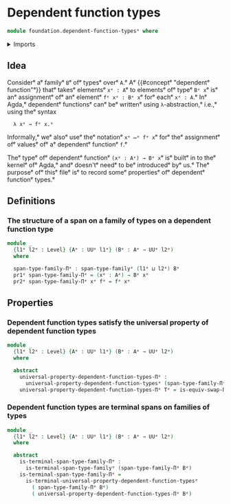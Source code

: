# Dependent function types

```agda
module foundation.dependent-function-typesᵉ where
```

<details><summary>Imports</summary>

```agda
open import foundation.dependent-pair-typesᵉ
open import foundation.spans-families-of-typesᵉ
open import foundation.terminal-spans-families-of-typesᵉ
open import foundation.type-arithmetic-dependent-function-typesᵉ
open import foundation.universal-property-dependent-function-typesᵉ
open import foundation.universe-levelsᵉ
```

</details>

## Idea

Considerᵉ aᵉ familyᵉ `B`ᵉ ofᵉ typesᵉ overᵉ `A`.ᵉ Aᵉ {{#conceptᵉ "dependentᵉ function"ᵉ}}
thatᵉ takesᵉ elementsᵉ `xᵉ : A`ᵉ to elementsᵉ ofᵉ typeᵉ `Bᵉ x`ᵉ isᵉ anᵉ assignmentᵉ ofᵉ anᵉ
elementᵉ `fᵉ xᵉ : Bᵉ x`ᵉ forᵉ eachᵉ `xᵉ : A`.ᵉ Inᵉ Agda,ᵉ dependentᵉ functionsᵉ canᵉ beᵉ
writtenᵉ using `λ`-abstraction,ᵉ i.e.,ᵉ using theᵉ syntax

```text
  λ xᵉ → fᵉ x.ᵉ
```

Informally,ᵉ weᵉ alsoᵉ useᵉ theᵉ notationᵉ `xᵉ ↦ᵉ fᵉ x`ᵉ forᵉ theᵉ assignmentᵉ ofᵉ valuesᵉ ofᵉ aᵉ
dependentᵉ functionᵉ `f`.ᵉ

Theᵉ typeᵉ ofᵉ dependentᵉ functionᵉ `(xᵉ : Aᵉ) → Bᵉ x`ᵉ isᵉ builtᵉ in to theᵉ kernelᵉ ofᵉ
Agda,ᵉ andᵉ doesn'tᵉ needᵉ to beᵉ introducedᵉ byᵉ us.ᵉ Theᵉ purposeᵉ ofᵉ thisᵉ fileᵉ isᵉ to
record someᵉ propertiesᵉ ofᵉ dependentᵉ functionᵉ types.ᵉ

## Definitions

### The structure of a span on a family of types on a dependent function type

```agda
module _
  {l1ᵉ l2ᵉ : Level} {Aᵉ : UUᵉ l1ᵉ} (Bᵉ : Aᵉ → UUᵉ l2ᵉ)
  where

  span-type-family-Πᵉ : span-type-familyᵉ (l1ᵉ ⊔ l2ᵉ) Bᵉ
  pr1ᵉ span-type-family-Πᵉ = (xᵉ : Aᵉ) → Bᵉ xᵉ
  pr2ᵉ span-type-family-Πᵉ xᵉ fᵉ = fᵉ xᵉ
```

## Properties

### Dependent function types satisfy the universal property of dependent function types

```agda
module _
  {l1ᵉ l2ᵉ : Level} {Aᵉ : UUᵉ l1ᵉ} (Bᵉ : Aᵉ → UUᵉ l2ᵉ)
  where

  abstract
    universal-property-dependent-function-types-Πᵉ :
      universal-property-dependent-function-typesᵉ (span-type-family-Πᵉ Bᵉ)
    universal-property-dependent-function-types-Πᵉ Tᵉ = is-equiv-swap-Πᵉ
```

### Dependent function types are terminal spans on families of types

```agda
module _
  {l1ᵉ l2ᵉ : Level} {Aᵉ : UUᵉ l1ᵉ} (Bᵉ : Aᵉ → UUᵉ l2ᵉ)
  where

  abstract
    is-terminal-span-type-family-Πᵉ :
      is-terminal-span-type-familyᵉ (span-type-family-Πᵉ Bᵉ)
    is-terminal-span-type-family-Πᵉ =
      is-terminal-universal-property-dependent-function-typesᵉ
        ( span-type-family-Πᵉ Bᵉ)
        ( universal-property-dependent-function-types-Πᵉ Bᵉ)
```
